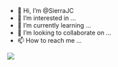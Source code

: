 - 👋 Hi, I’m @SierraJC
- 👀 I’m interested in ...
- 🌱 I’m currently learning ...
- 💞️ I’m looking to collaborate on ...
- 📫 How to reach me ...

<!---
SierraJC/SierraJC is a ✨ special ✨ repository because its `README.md` (this file) appears on your GitHub profile.
You can click the Preview link to take a look at your changes.
--->

![](https://hit.yhype.me/github/profile?user_id=7351311)
